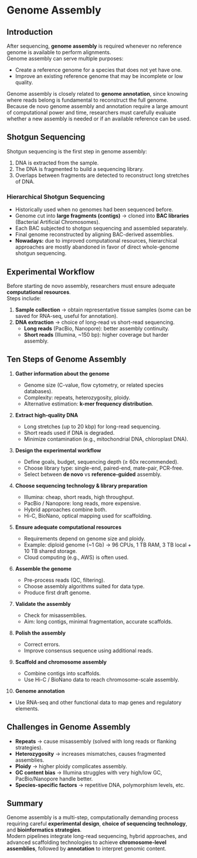 # Genome Assembly

## Introduction
After sequencing, **genome assembly** is required whenever no reference genome is available to perform alignments.  
Genome assembly can serve multiple purposes:
- Create a reference genome for a species that does not yet have one.
- Improve an existing reference genome that may be incomplete or low quality.

Genome assembly is closely related to **genome annotation**, since knowing where reads belong is fundamental to reconstruct the full genome.  
Because de novo genome assembly and annotation require a large amount of computational power and time, researchers must carefully evaluate whether a new assembly is needed or if an available reference can be used.

## Shotgun Sequencing
Shotgun sequencing is the first step in genome assembly:
1. DNA is extracted from the sample.
2. The DNA is fragmented to build a sequencing library.
3. Overlaps between fragments are detected to reconstruct long stretches of DNA.

### Hierarchical Shotgun Sequencing
- Historically used when no genomes had been sequenced before.
- Genome cut into **large fragments (contigs)** → cloned into **BAC libraries** (Bacterial Artificial Chromosomes).
- Each BAC subjected to shotgun sequencing and assembled separately.
- Final genome reconstructed by aligning BAC-derived assemblies.
- **Nowadays:** due to improved computational resources, hierarchical approaches are mostly abandoned in favor of direct whole-genome shotgun sequencing.

## Experimental Workflow
Before starting de novo assembly, researchers must ensure adequate **computational resources**.  
Steps include:
1. **Sample collection** → obtain representative tissue samples (some can be saved for RNA-seq, useful for annotation).
2. **DNA extraction** → choice of long-read vs short-read sequencing.
   - **Long reads** (PacBio, Nanopore): better assembly continuity.
   - **Short reads** (Illumina, ~150 bp): higher coverage but harder assembly.

## Ten Steps of Genome Assembly
1. **Gather information about the genome**  
   - Genome size (C-value, flow cytometry, or related species databases).  
   - Complexity: repeats, heterozygosity, ploidy.  
   - Alternative estimation: **k-mer frequency distribution**.

2. **Extract high-quality DNA**  
   - Long stretches (up to 20 kbp) for long-read sequencing.  
   - Short reads used if DNA is degraded.  
   - Minimize contamination (e.g., mitochondrial DNA, chloroplast DNA).

3. **Design the experimental workflow**  
   - Define goals, budget, sequencing depth (≥ 60x recommended).  
   - Choose library type: single-end, paired-end, mate-pair, PCR-free.  
   - Select between **de novo** vs **reference-guided** assembly.

4. **Choose sequencing technology & library preparation**  
   - Illumina: cheap, short reads, high throughput.  
   - PacBio / Nanopore: long reads, more expensive.  
   - Hybrid approaches combine both.  
   - Hi-C, BioNano, optical mapping used for scaffolding.

5. **Ensure adequate computational resources**  
   - Requirements depend on genome size and ploidy.  
   - Example: diploid genome (~1 Gb) → 96 CPUs, 1 TB RAM, 3 TB local + 10 TB shared storage.  
   - Cloud computing (e.g., AWS) is often used.

6. **Assemble the genome**  
   - Pre-process reads (QC, filtering).  
   - Choose assembly algorithms suited for data type.  
   - Produce first draft genome.

7. **Validate the assembly**  
   - Check for misassemblies.  
   - Aim: long contigs, minimal fragmentation, accurate scaffolds.

8. **Polish the assembly**  
   - Correct errors.  
   - Improve consensus sequence using additional reads.

9. **Scaffold and chromosome assembly**  
   - Combine contigs into scaffolds.  
   - Use Hi-C / BioNano data to reach chromosome-scale assembly.

10. **Genome annotation**  
   - Use RNA-seq and other functional data to map genes and regulatory elements.

## Challenges in Genome Assembly
- **Repeats** → cause misassembly (solved with long reads or flanking strategies).  
- **Heterozygosity** → increases mismatches, causes fragmented assemblies.  
- **Ploidy** → higher ploidy complicates assembly.  
- **GC content bias** → Illumina struggles with very high/low GC, PacBio/Nanopore handle better.  
- **Species-specific factors** → repetitive DNA, polymorphism levels, etc.


## Summary
Genome assembly is a multi-step, computationally demanding process requiring careful **experimental design**, **choice of sequencing technology**, and **bioinformatics strategies**.  
Modern pipelines integrate long-read sequencing, hybrid approaches, and advanced scaffolding technologies to achieve **chromosome-level assemblies**, followed by **annotation** to interpret genomic content.

